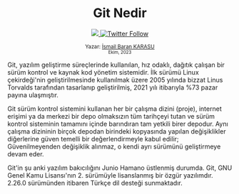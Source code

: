 
<div align="center">
  <h1> Git Nedir</h1>
  <a class="header-badge" target="_blank" href="https://www.linkedin.com/in/ismail-baran-karasu-a98916227/">
  <img src="https://img.shields.io/badge/style--5eba00.svg?label=LinkedIn&logo=linkedin&style=social">
  </a>
  <a class="header-badge" target="_blank" href="https://twitter.com/ismaiBaranK">
  <img alt="Twitter Follow" src="https://img.shields.io/twitter/follow/ismailBaranK?style=social">
  </a>

<sub>Yazar:
<a href="https://www.linkedin.com/in/ismail-baran-karasu-a98916227/" target="_blank">İsmail Baran KARASU</a><br>
<small> Ekim, 2023</small>
</sub>

</div>
Git, yazılım geliştirme süreçlerinde kullanılan, hız odaklı, dağıtık çalışan bir sürüm kontrol ve kaynak kod yönetim sistemidir. İlk sürümü Linux çekirdeği'nin geliştirilmesinde kullanılmak üzere 2005 yılında bizzat Linus Torvalds tarafından tasarlanıp geliştirilmiş, 2021 yılı itibarıyla %73 pazar payına ulaşmıştır.

Git sürüm kontrol sistemini kullanan her bir çalışma dizini (proje), internet erişimi ya da merkezi bir depo olmaksızın tüm tarihçeyi tutan ve sürüm kontrol sisteminin tamamını içinde barındıran tam yetkili birer depodur. Aynı çalışma dizininin birçok depodan birindeki kopyasında yapılan değişiklikler diğerlerine güven temelli bir değerlendirmeyle kabul edilir; Güvenilmeyenden değişiklik alınmaz, o kendi ayrı sürümünü geliştirmeye devam eder.

Git'in şu anki yazılım bakıcılığını Junio Hamano üstlenmiş durumda. Git, GNU Genel Kamu Lisansı'nın 2. sürümüyle lisanslanmış bir özgür yazılımdır. 2.26.0 sürümünden itibaren Türkçe dil desteği sunmaktadır.


